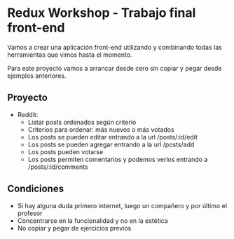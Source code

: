 # Redux Workshop - Trabajo final front-end

Vamos a crear una aplicación front-end utilizando y combinando todas las herramientas que vimos hasta el momento.

Para este proyecto vamos a arrancar desde cero sin copiar y pegar desde ejemplos anteriores.

## Proyecto
- Reddit:
    + Listar posts ordenados según criterio
    + Criterios para ordenar: más nuevos o más votados
    + Los posts se pueden editar entrando a la url /posts/:id/edit
    + Los posts se pueden agregar entrando a la url /posts/add
    + Los posts pueden votarse
    + Los posts permiten comentarios y podemos verlos entrando a /posts/:id/comments

## Condiciones
- Si hay alguna duda primero internet, luego un compañero y por último el profesor
- Concentrarse en la funcionalidad y no en la estética
- No copiar y pegar de ejercicios previos

